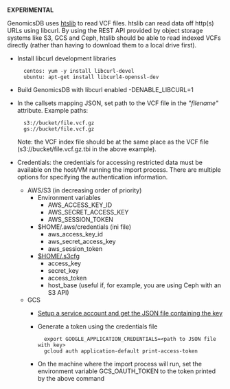 **EXPERIMENTAL**

GenomicsDB uses [htslib](https://github.com/samtools/htslib) to read VCF files. htslib can read data off http(s) URLs using libcurl. By using the REST API provided by object storage systems like S3, GCS and Ceph, htslib should be able to read indexed VCFs directly (rather than having to download them to a local drive first).

* Install libcurl development libraries

        centos: yum -y install libcurl-devel
        ubuntu: apt-get install libcurl4-openssl-dev
* Build GenomicsDB  with libcurl enabled -DENABLE_LIBCURL=1
* In the callsets mapping JSON, set path to the VCF file in the _"filename"_ attribute. Example paths:

        s3://bucket/file.vcf.gz
        gs://bucket/file.vcf.gz
   Note: the VCF index file should be at the same place as the VCF file (s3://bucket/file.vcf.gz.tbi in the above example).
* Credentials: the credentials for accessing restricted data must be available on the host/VM running the import process. There are multiple options for specifying the authentication information.
  * AWS/S3 (in decreasing order of priority)
    * Environment variables
      * AWS_ACCESS_KEY_ID
      * AWS_SECRET_ACCESS_KEY
      * AWS_SESSION_TOKEN
    * $HOME/.aws/credentials (ini file)
      * aws_access_key_id
      * aws_secret_access_key
      * aws_session_token
    * [$HOME/.s3cfg](https://s3tools.org/kb/item14.htm)
      * access_key
      * secret_key
      * access_token
      * host_base (useful if, for example, you are using Ceph with an S3 API)
  * GCS
    * [Setup a service account and get the JSON file containing the key](https://cloud.google.com/docs/authentication/getting-started)
    * Generate a token using the credentials file

            export GOOGLE_APPLICATION_CREDENTIALS=<path to JSON file with key>
            gcloud auth application-default print-access-token
    * On the machine where the import process will run, set the environment variable GCS_OAUTH_TOKEN to the token printed by the above command